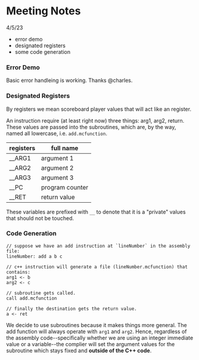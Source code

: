 # Meeting Notes

4/5/23

* error demo
* designated registers
* some code generation 

### Error Demo

Basic error handleing is working. Thanks @charles.

### Designated Registers

By registers we mean scoreboard player values that will act like an register.

An instruction require (at least right now) three things: arg1, arg2, return. These values are passed into the subroutines, which are, by the way, named all lowercase, i.e. `add.mcfunction`.

| registers | full name       |
| --------- | --------------- |
| \_\_ARG1  | argument 1      |
| \_\_ARG2  | argument 2      |
| \_\_ARG3  | argument 3      |
| \_\_PC    | program counter |
| \_\_RET   | return value    |

These variables are prefixed with `__` to denote that it is a "private" values that should not be touched. 

### Code Generation

```
// suppose we have an add instruction at `lineNumber` in the assembly file:
lineNumber: add a b c

// c++ instruction will generate a file (lineNumber.mcfunction) that contains:
arg1 <- b 
arg2 <- c

// subroutine gets called.
call add.mcfunction

// finally the destination gets the return value.
a <- ret
```

We decide to use subroutines because it makes things more general. The add function will always operate with `arg1` and `arg2`. Hence, regardless of the assembly code--specifically whether we are using an integer immediate value or a variable--the complier will set the argument values for the subroutine which stays fixed and **outside of the C++ code**.


